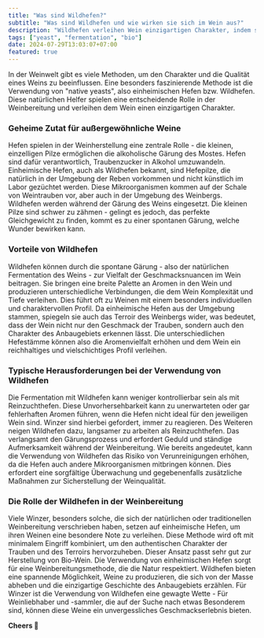 ```yaml
---
title: "Was sind Wildhefen?"
subtitle: "Was sind Wildhefen und wie wirken sie sich im Wein aus?"
description: "Wildhefen verleihen Wein einzigartigen Charakter, indem sie natürliche Fermentation ermöglichen. Sie bringen vielfältige Aromen und spiegeln das Terroir wider, jedoch mit Herausforderungen."
tags: ["yeast", "fermentation", "bio"]
date: 2024-07-29T13:03:07+07:00
featured: true
---
```


In der Weinwelt gibt es viele Methoden, um den Charakter und die Qualität eines Weins zu beeinflussen. Eine besonders faszinierende Methode ist die Verwendung von "native yeasts", also einheimischen Hefen bzw. Wildhefen. Diese natürlichen Helfer spielen eine entscheidende Rolle in der Weinbereitung und verleihen dem Wein einen einzigartigen Charakter. 


### Geheime Zutat für außergewöhnliche Weine

Hefen spielen in der Weinherstellung eine zentrale Rolle - die kleinen, einzelligen Pilze ermöglichen die alkoholische Gärung des Mostes. Hefen sind dafür verantwortlich, Traubenzucker in Alkohol umzuwandeln.
Einheimische Hefen, auch als Wildhefen bekannt, sind Hefepilze, die natürlich in der Umgebung der Reben vorkommen und nicht künstlich im Labor gezüchtet werden. Diese Mikroorganismen kommen auf der Schale von Weintrauben vor, aber auch in der Umgebung des Weinbergs. Wildhefen werden während der Gärung des Weins eingesetzt. Die kleinen Pilze sind schwer zu zähmen - gelingt es jedoch, das perfekte Gleichgewicht zu finden, kommt es zu einer spontanen Gärung, welche Wunder bewirken kann.


### Vorteile von Wildhefen

Wildhefen können durch die spontane Gärung - also der natürlichen Fermentation des Weins  - zur Vielfalt der Geschmacksnuancen im Wein beitragen. Sie bringen eine breite Palette an Aromen in den Wein und produzieren unterschiedliche Verbindungen, die dem Wein Komplexität und Tiefe verleihen. Dies führt oft zu Weinen mit einem besonders individuellen und charaktervollen Profil.
Da einheimische Hefen aus der Umgebung stammen, spiegeln sie auch das Terroir des Weinbergs wider, was bedeutet, dass der Wein nicht nur den Geschmack der Trauben, sondern auch den Charakter des Anbaugebiets erkennen lässt. Die unterschiedlichen Hefestämme können also die Aromenvielfalt erhöhen und dem Wein ein reichhaltiges und vielschichtiges Profil verleihen.


### Typische Herausforderungen bei der Verwendung von Wildhefen

Die Fermentation mit Wildhefen kann weniger kontrollierbar sein als mit Reinzuchthefen. Diese Unvorhersehbarkeit kann zu unerwarteten oder gar fehlerhaften Aromen führen, wenn die Hefen nicht ideal für den jeweiligen Wein sind. Winzer sind hierbei gefordert, immer zu reagieren. Des Weiteren neigen Wildhefen dazu, langsamer zu arbeiten als Reinzuchthefen. Das verlangsamt  den Gärungsprozess und erfordert Geduld und ständige Aufmerksamkeit während der Weinbereitung.
Wie bereits angedeutet, kann die Verwendung von Wildhefen das Risiko von Verunreinigungen erhöhen, da die Hefen auch andere Mikroorganismen mitbringen können. Dies erfordert eine sorgfältige Überwachung und gegebenenfalls zusätzliche Maßnahmen zur Sicherstellung der Weinqualität.


### Die Rolle der Wildhefen in der Weinbereitung

Viele Winzer, besonders solche, die sich der natürlichen oder traditionellen Weinbereitung verschrieben haben, setzen auf einheimische Hefen, um ihren Weinen eine besondere Note zu verleihen. Diese Methode wird oft mit minimalem Eingriff kombiniert, um den authentischen Charakter der Trauben und des Terroirs hervorzuheben. Dieser Ansatz passt sehr gut zur Herstellung von Bio-Wein. Die Verwendung von einheimischen Hefen sorgt für eine Weinbereitungsmethode, die die Natur respektiert.
Wildhefen bieten eine spannende Möglichkeit, Weine zu produzieren, die sich von der Masse abheben und die einzigartige Geschichte des Anbaugebiets erzählen. Für Winzer ist die Verwendung von Wildhefen eine gewagte Wette - Für Weinliebhaber und -sammler, die auf der Suche nach etwas Besonderem sind, können diese Weine ein unvergessliches Geschmackserlebnis bieten.

**Cheers 🍷**
